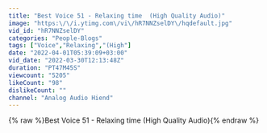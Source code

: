 ```yaml
---
title: "Best Voice 51 - Relaxing time  (High Quality Audio)"
image: "https:\/\/i.ytimg.com\/vi\/hR7NNZselDY\/hqdefault.jpg"
vid_id: "hR7NNZselDY"
categories: "People-Blogs"
tags: ["Voice","Relaxing","(High"]
date: "2022-04-01T05:39:09+03:00"
vid_date: "2022-03-30T12:13:48Z"
duration: "PT47M45S"
viewcount: "5205"
likeCount: "98"
dislikeCount: ""
channel: "Analog Audio Hiend"
---
```

{% raw %}Best Voice 51 - Relaxing time  (High Quality Audio){% endraw %}
